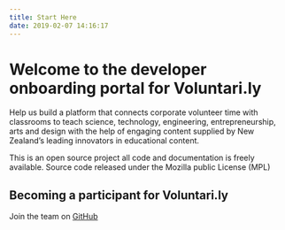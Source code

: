 ```yaml
---
title: Start Here
date: 2019-02-07 14:16:17
---
```

# Welcome to the developer onboarding portal for Voluntari.ly

Help us build a platform that connects corporate volunteer time with classrooms to teach science, technology, engineering, entrepreneurship, arts and design with the help of engaging content supplied by New Zealand’s leading innovators in educational content.

This is an open source project all code and documentation is freely available.
Source code released under the Mozilla public License (MPL)

## Becoming a participant for Voluntari.ly

Join the team on [GitHub](https://github.com/voluntarily)
